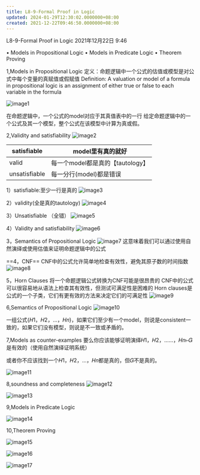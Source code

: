 ```yaml
---
title: L8-9-Formal Proof in Logic
updated: 2024-01-29T12:30:02.0000000+08:00
created: 2021-12-22T09:46:50.0000000+08:00
---
```


L8-9-Formal Proof in Logic
2021年12月22日
9:46

• Models in Propositional Logic
• Models in Predicate Logic
• Theorem Proving

1,Models in Propositional Logic
定义：命题逻辑中一个公式的估值或模型是对公式中每个变量的真赋值或假赋值
Definition: A valuation or model of a formula in propositional logic is an assignment of either true or false to each variable in the formula

![image1](../../assets/174c37537da946efb2f91fc71593268f.png)

在命题逻辑中，一个公式的model对应于其真值表中的一行
给定命题逻辑中的一个公式及其一个模型，整个公式在该模型中计算为真或假。

2,Validity and satisfiability
![image2](../../assets/f218015cd57a4ca69b9c7557324ca823.png)

| satisfiable   | model里有真的就好                |
|---------------|----------------------------------|
| valid         | 每一个model都是真的【tautology】 |
| unsatisfiable | 每一分行(model)都是错误          |

1）satisfiable:至少一行是真的
![image3](../../assets/42c67d723aac47c7b1285d9db7f6730b.png)

2）validity(全是真的tautology)
![image4](../../assets/9026706408184f0b829eb289f1209786.png)

3）Unsatisfiable
（全错）
![image5](../../assets/fea440a18fd64c7abc9c79328cc23659.png)

4）Validity and satisfiability
![image6](../../assets/22fb0425d346491c875b0299d9430962.png)

3，Semantics of Propositional Logic
![image7](../../assets/f3bc1ea121ab4bec86e62276c0b86fb5.png)
这意味着我们可以通过使用自然演绎或使用估值来证明命题逻辑中的公式

==4，CNF==
CNF中的公式允许简单地检查有效性，避免其原子数的时间指数
![image8](../../assets/0e751e4f80634bb3822c210fa868923f.png)

5，Horn Clauses
将一个命题逻辑公式转换为CNF可能是很昂贵的
CNF中的公式可以很容易地从语法上检查其有效性，但测试可满足性是困难的
Horn clauses是公式的一个子类，它们有更有效的方法来决定它们的可满足性
![image9](../../assets/020bbf21d6514cbfa9c6c2562c5b9dfb.png)

6,Semantics of Propositional Logic
![image10](../../assets/d0c124b9c35647c98c5cfc1873743849.png)

一组公式{𝐻1，𝐻2，...，𝐻𝑛}，如果它们至少有一个model，则说是consistent一致的，如果它们没有模型，则说是不一致或矛盾的。

7,Models as counter-examples
要么你应该能够证明演绎𝐻1，𝐻2，……，𝐻𝑛⊢𝐺是有效的（使用自然演绎证明系统）

或者你不应该找到一个𝐻1，𝐻2，…，𝐻𝑛都是真的，但𝐺不是真的。

![image11](../../assets/3e40a857107c4c08bb1a24daf2d536ce.png)

8,soundness and completeness
![image12](../../assets/0134d781517d4d81ad7efcaa30669406.png)

![image13](../../assets/ce37a33776684d568afbedb45e679e98.png)

9,Models in Predicate Logic

![image14](../../assets/5d61148756c3486e9c678949399734de.png)

10,Theorem Proving

![image15](../../assets/4e6b789e5e3a4307b3372396c5c351f0.png)

![image16](../../assets/a8d7338cbcb84b0f9ca11da8e3860612.png)

![image17](../../assets/be9fdee06d2b4ec4a657d02682893c82.png)

